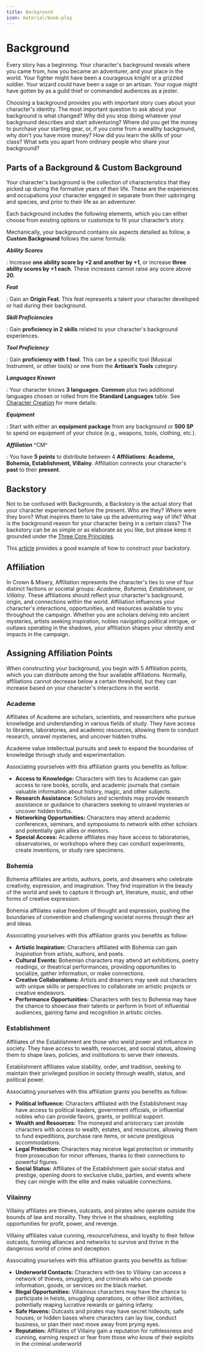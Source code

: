 ```yaml
---
title: Background
icon: material/book-play
---
```


# Background

Every story has a beginning. Your character's background reveals where you came from, how you became an adventurer, and your place in the world. Your fighter might have been a courageous knight or a grizzled soldier. Your wizard could have been a sage or an artisan. Your rogue might have gotten by as a guild thief or commanded audiences as a jester.

Choosing a background provides you with important story cues about your character's identity. The most important question to ask about your background is what changed? Why did you stop doing whatever your background describes and start adventuring? Where did you get the money to purchase your starting gear, or, if you come from a wealthy background, why don't you have more money? How did you learn the skills of your class? What sets you apart from ordinary people who share your background?

## Parts of a Background & Custom Background

Your character's background is the collection of characteristics that they picked up during the formative years of their life. These are the experiences and occupations your character engaged in separate from their upbringing and species, and prior to their life as an adventurer.

Each background includes the following elements, which you can either choose from existing options or customize to fit your character’s story.

Mechanically, your background contains six aspects detailed as follow, a **Custom Background** follows the same formula:

***Ability Scores***

:   Increase **one ability score by +2 and another by +1**, or increase **three ability scores by +1 each**. These increases cannot raise any score above **20**.

***Feat***

:   Gain an **Origin Feat**. This feat represents a talent your character developed or had during their background.

***Skill Proficiencies***

:   Gain **proficiency in 2 skills** related to your character's background experiences.

***Tool Proficiency***

:   Gain **proficiency with 1 tool**. This can be a specific tool (Musical Instrument, or other tools) or one from the **Artisan’s Tools** category.

***Languages Known***

:   Your character knows **3 languages**: **Common** plus two additional languages chosen or rolled from the **Standard Languages** table. See [Character Creation](../../create-your-character.md#choose-languages) for more details.

***Equipment***

:   Start with either an **equipment package** from any background or **500 SP** to spend on equipment of your choice (e.g., weapons, tools, clothing, etc.).

***Affiliation*** ^CM^

:   You have **5 points** to distribute between 4 **Affiliations**: **Academe, Bohemia, Establishment, Villainy**. Affiliation connects your character's **past** to their **present**.

## Backstory

Not to be confused with Backgrounds, a Backstory is the actual story that your character experienced before the present. Who are they? Where were they born? What inspires them to take up the adventuring way of life? What is the background reason for your character being in a certain class? The backstory can be as simple or as elaborate as you like, but please keep it grounded under the [Three Core Principles](../../create-your-character.md#the-core-principles).

This [article](https://5e.tools/book.html#XGE,1,this%20is%20your%20life,0) provides a good example of how to construct your backstory.

## Affiliation

In Crown & Misery, Affiliation represents the character's ties to one of four distinct factions or societal groups: *Academe, Bohemia, Establishment*, or *Villainy*. These affiliations should reflect your character's background, origin, and connections within the world. Affiliation influences your character's interactions, opportunities, and resources available to you throughout the campaign. Whether you are scholars delving into ancient mysteries, artists seeking inspiration, nobles navigating political intrigue, or outlaws operating in the shadows, your affiliation shapes your identity and impacts in the campaign.

## Assigning Affiliation Points

When constructing your background, you begin with 5 Affiliation points, which you can distribute among the four available affiliations. Normally, affiliations cannot decrease below a certain threshold, but they can increase based on your character's interactions in the world.

### Academe

Affiliates of Academe are scholars, scientists, and researchers who pursue knowledge and understanding in various fields of study. They have access to libraries, laboratories, and academic resources, allowing them to conduct research, unravel mysteries, and uncover hidden truths. 

Academe value intellectual pursuits and seek to expand the boundaries of knowledge through study and experimentation.

Associating yourselves with this affiliation grants you benefits as follow:

- **Access to Knowledge:** Characters with ties to Academe can gain access to rare books, scrolls, and academic journals that contain valuable information about history, magic, and other subjects.
- **Research Assistance:** Scholars and scientists may provide research assistance or guidance to characters seeking to unravel mysteries or uncover hidden truths.
- **Networking Opportunities:** Characters may attend academic conferences, seminars, and symposiums to network with other scholars and potentially gain allies or mentors.
- **Special Access:** Academe affiliates may have access to laboratories, observatories, or workshops where they can conduct experiments, create inventions, or study rare specimens.

### Bohemia

Bohemia affiliates are artists, authors, poets, and dreamers who celebrate creativity, expression, and imagination. They find inspiration in the beauty of the world and seek to capture it through art, literature, music, and other forms of creative expression. 

Bohemia affiliates value freedom of thought and expression, pushing the boundaries of convention and challenging societal norms through their art and ideas.

Associating yourselves with this affiliation grants you benefits as follow:

- **Artistic Inspiration:** Characters affiliated with Bohemia can gain *Inspiration* from artists, authors, and poets.
- **Cultural Events:** Bohemian characters may attend art exhibitions, poetry readings, or theatrical performances, providing opportunities to socialize, gather information, or make connections.
- **Creative Collaborations:** Artists and dreamers may seek out characters with unique skills or perspectives to collaborate on artistic projects or creative endeavors.
- **Performance Opportunities:** Characters with ties to Bohemia may have the chance to showcase their talents or perform in front of influential audiences, gaining fame and recognition in artistic circles.

### Establishment

Affiliates of the Establishment are those who wield power and influence in society. They have access to wealth, resources, and social status, allowing them to shape laws, policies, and institutions to serve their interests. 

Establishment affiliates value stability, order, and tradition, seeking to maintain their privileged position in society through wealth, status, and political power.

Associating yourselves with this affiliation grants you benefits as follow:

- **Political Influence:** Characters affiliated with the Establishment may have access to political leaders, government officials, or influential nobles who can provide favors, grants, or political support.
- **Wealth and Resources:** The moneyed and aristocracy can provide characters with access to wealth, estates, and resources, allowing them to fund expeditions, purchase rare items, or secure prestigious accommodations.
- **Legal Protection:** Characters may receive legal protection or immunity from prosecution for minor offenses, thanks to their connections to powerful figures.
- **Social Status:** Affiliates of the Establishment gain social status and prestige, opening doors to exclusive clubs, parties, and events where they can mingle with the elite and make valuable connections.

### Vilainny

Villainy affiliates are thieves, outcasts, and pirates who operate outside the bounds of law and morality. They thrive in the shadows, exploiting opportunities for profit, power, and revenge. 

Villainy affiliates value cunning, resourcefulness, and loyalty to their fellow outcasts, forming alliances and networks to survive and thrive in the dangerous world of crime and deception.

Associating yourselves with this affiliation grants you benefits as follow:

- **Underworld Contacts:** Characters with ties to Villainy can access a network of thieves, smugglers, and criminals who can provide information, goods, or services on the black market.
- **Illegal Opportunities:** Villainous characters may have the chance to participate in heists, smuggling operations, or other illicit activities, potentially reaping lucrative rewards or gaining infamy.
- **Safe Havens:** Outcasts and pirates may have secret hideouts, safe houses, or hidden bases where characters can lay low, conduct business, or plan their next move away from prying eyes.
- **Reputation:** Affiliates of Villainy gain a reputation for ruthlessness and cunning, earning respect or fear from those who know of their exploits in the criminal underworld

